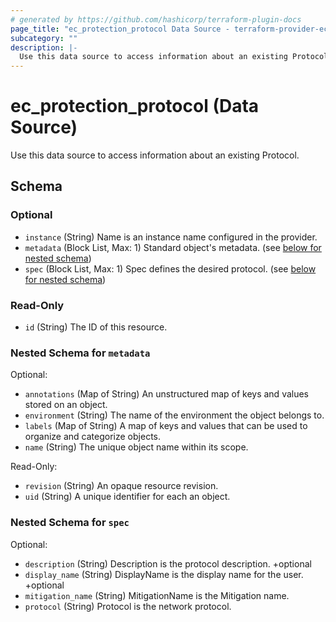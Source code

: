 ```yaml
---
# generated by https://github.com/hashicorp/terraform-plugin-docs
page_title: "ec_protection_protocol Data Source - terraform-provider-ec"
subcategory: ""
description: |-
  Use this data source to access information about an existing Protocol.
---
```


# ec_protection_protocol (Data Source)

Use this data source to access information about an existing Protocol.



<!-- schema generated by tfplugindocs -->
## Schema

### Optional

- `instance` (String) Name is an instance name configured in the provider.
- `metadata` (Block List, Max: 1) Standard object's metadata. (see [below for nested schema](#nestedblock--metadata))
- `spec` (Block List, Max: 1) Spec defines the desired protocol. (see [below for nested schema](#nestedblock--spec))

### Read-Only

- `id` (String) The ID of this resource.

<a id="nestedblock--metadata"></a>
### Nested Schema for `metadata`

Optional:

- `annotations` (Map of String) An unstructured map of keys and values stored on an object.
- `environment` (String) The name of the environment the object belongs to.
- `labels` (Map of String) A map of keys and values that can be used to organize and categorize objects.
- `name` (String) The unique object name within its scope.

Read-Only:

- `revision` (String) An opaque resource revision.
- `uid` (String) A unique identifier for each an object.


<a id="nestedblock--spec"></a>
### Nested Schema for `spec`

Optional:

- `description` (String) Description is the protocol description. +optional
- `display_name` (String) DisplayName is the display name for the user. +optional
- `mitigation_name` (String) MitigationName is the Mitigation name.
- `protocol` (String) Protocol is the network protocol.
